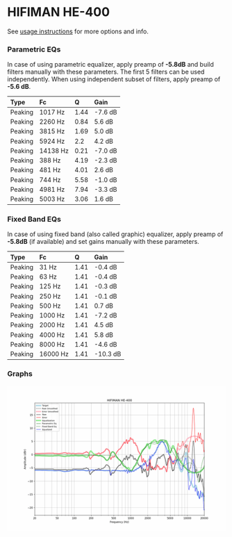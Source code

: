 # HIFIMAN HE-400
See [usage instructions](https://github.com/jaakkopasanen/AutoEq#usage) for more options and info.

### Parametric EQs
In case of using parametric equalizer, apply preamp of **-5.8dB** and build filters manually
with these parameters. The first 5 filters can be used independently.
When using independent subset of filters, apply preamp of **-5.6 dB**.

| Type    | Fc       |    Q | Gain    |
|:--------|:---------|:-----|:--------|
| Peaking | 1017 Hz  | 1.44 | -7.6 dB |
| Peaking | 2260 Hz  | 0.84 | 5.6 dB  |
| Peaking | 3815 Hz  | 1.69 | 5.0 dB  |
| Peaking | 5924 Hz  | 2.2  | 4.2 dB  |
| Peaking | 14138 Hz | 0.21 | -7.0 dB |
| Peaking | 388 Hz   | 4.19 | -2.3 dB |
| Peaking | 481 Hz   | 4.01 | 2.6 dB  |
| Peaking | 744 Hz   | 5.58 | -1.0 dB |
| Peaking | 4981 Hz  | 7.94 | -3.3 dB |
| Peaking | 5003 Hz  | 3.06 | 1.6 dB  |

### Fixed Band EQs
In case of using fixed band (also called graphic) equalizer, apply preamp of **-5.8dB**
(if available) and set gains manually with these parameters.

| Type    | Fc       |    Q | Gain     |
|:--------|:---------|:-----|:---------|
| Peaking | 31 Hz    | 1.41 | -0.4 dB  |
| Peaking | 63 Hz    | 1.41 | -0.4 dB  |
| Peaking | 125 Hz   | 1.41 | -0.3 dB  |
| Peaking | 250 Hz   | 1.41 | -0.1 dB  |
| Peaking | 500 Hz   | 1.41 | 0.7 dB   |
| Peaking | 1000 Hz  | 1.41 | -7.2 dB  |
| Peaking | 2000 Hz  | 1.41 | 4.5 dB   |
| Peaking | 4000 Hz  | 1.41 | 5.8 dB   |
| Peaking | 8000 Hz  | 1.41 | -4.6 dB  |
| Peaking | 16000 Hz | 1.41 | -10.3 dB |

### Graphs
![](./HIFIMAN%20HE-400.png)